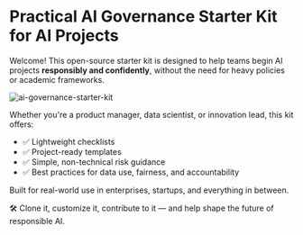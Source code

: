 # Practical AI Governance Starter Kit for AI Projects

Welcome! This open-source starter kit is designed to help teams begin AI projects **responsibly and confidently**, without the need for heavy policies or academic frameworks.

![ai-governance-starter-kit](https://github.com/user-attachments/assets/0e35b8a4-a8de-4054-8d4b-b2d0744b681c)

Whether you're a product manager, data scientist, or innovation lead, this kit offers:
- ✅ Lightweight checklists
- ✅ Project-ready templates
- ✅ Simple, non-technical risk guidance
- ✅ Best practices for data use, fairness, and accountability

Built for real-world use in enterprises, startups, and everything in between.

🛠️ Clone it, customize it, contribute to it — and help shape the future of responsible AI.
